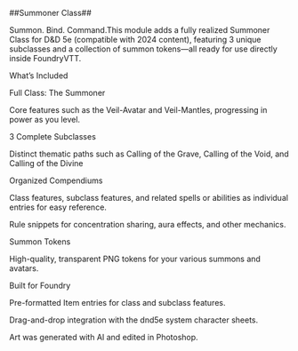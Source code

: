 ##Summoner Class##

Summon. Bind. Command.This module adds a fully realized Summoner Class for D&D 5e (compatible with 2024 content), featuring 3 unique subclasses and a collection of summon tokens—all ready for use directly inside FoundryVTT.

What’s Included

Full Class: The Summoner

Core features such as the Veil-Avatar and Veil-Mantles, progressing in power as you level.

3 Complete Subclasses

Distinct thematic paths such as Calling of the Grave, Calling of the Void, and Calling of the Divine

Organized Compendiums

Class features, subclass features, and related spells or abilities as individual entries for easy reference.

Rule snippets for concentration sharing, aura effects, and other mechanics.

Summon Tokens

High-quality, transparent PNG tokens for your various summons and avatars.

Built for Foundry

Pre-formatted Item entries for class and subclass features.

Drag-and-drop integration with the dnd5e system character sheets.

Art was generated with AI and edited in Photoshop.
